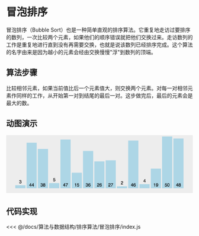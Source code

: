 # 冒泡排序

冒泡排序（Bubble Sort）也是一种简单直观的排序算法。它重复地走访过要排序的数列，一次比较两个元素，如果他们的顺序错误就把他们交换过来。走访数列的工作是重复地进行直到没有再需要交换，也就是说该数列已经排序完成。这个算法的名字由来是因为越小的元素会经由交换慢慢"浮"到数列的顶端。

## 算法步骤

比较相邻元素，如果当前值比后一个元素值大，则交换两个元素。对每一对相邻元素作同样的工作，从开始第一对到结尾的最后一对。这步做完后，最后的元素会是最大的数。

## 动图演示

![bubbleSort](./bubbleSort.gif)

## 代码实现

<<< @/docs/算法与数据结构/排序算法/冒泡排序/index.js
